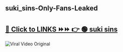 
 ## suki_sins-Only-Fans-Leaked

# <h2><a href="https://clipsfans.com/suki_sins&ref=git">🔗 Click to LINKS ⏩⏩ 👉 🟢 suki sins </a></h2>

<a href="https://clipsfans.com/suki_sins&ref=git" rel="nofollow" data-target="animated-image.originalLink"><img src="https://i.ibb.co.com/xMMVF88/686577567.gif" alt="Viral Video Original" style="max-width: 100%; display: inline-block;" data-target="animated-image.originalImage"></a>
